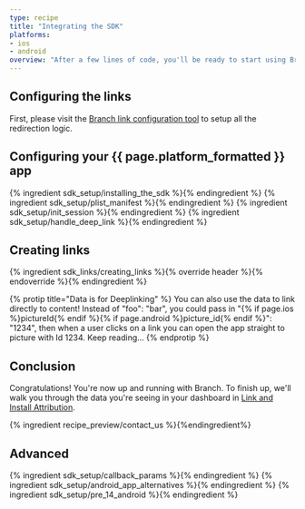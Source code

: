 ```yaml
---
type: recipe
title: "Integrating the SDK"
platforms:
- ios
- android
overview: "After a few lines of code, you'll be ready to start using Branch links for deep linking and tracking downloads"
---
```


## Configuring the links

First, please visit the [Branch link configuration tool](https://start.branch.io/) to setup all the redirection logic.

<!--- /Configuring the Dashboard-->

## Configuring your {{ page.platform_formatted }} app
{% ingredient sdk_setup/installing_the_sdk %}{% endingredient %}
{% ingredient sdk_setup/plist_manifest %}{% endingredient %}
{% ingredient sdk_setup/init_session %}{% endingredient %}
{% ingredient sdk_setup/handle_deep_link %}{% endingredient %}
<!--- /Configuring the Client-->

## Creating links

{% ingredient sdk_links/creating_links %}{% override header %}{% endoverride %}{% endingredient %}

{% protip title="Data is for Deeplinking" %}
You can also use the data to link directly to content! Instead of "foo": "bar", you could pass in "{% if page.ios %}pictureId{% endif %}{% if page.android %}picture_id{% endif %}": "1234", then when a user clicks on a link you can open the app straight to picture with Id 1234. Keep reading...
{% endprotip %}

## Conclusion

Congratulations! You're now up and running with Branch. To finish up, we'll walk you through the data you're seeing in your dashboard in [Link and Install Attribution](/recipes/measuring_installs/{{page.platform}}/).

{% ingredient recipe_preview/contact_us %}{%endingredient%}

## Advanced

{% ingredient sdk_setup/callback_params %}{% endingredient %}
{% ingredient sdk_setup/android_app_alternatives %}{% endingredient %}
{% ingredient sdk_setup/pre_14_android %}{% endingredient %}
